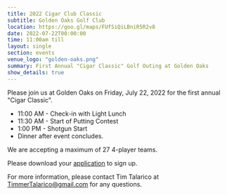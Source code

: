 ```yaml
---
title: 2022 Cigar Club Classic
subtitle: Golden Oaks Golf Club
location: https://goo.gl/maps/FUfSiQiLBniR5R2v8
date: 2022-07-22T00:00:00
time: 11:00am till
layout: single
section: events
venue_logo: "golden-oaks.png"
summary: First Annual "Cigar Classic" Golf Outing at Golden Oaks
show_details: true
---
```


Please join us at Golden Oaks on Friday, July 22, 2022 for the first annual "Cigar Classic".

* 11:00 AM - Check-in with Light Lunch
* 11:30 AM - Start of Putting Contest
* 1:00 PM - Shotgun Start
* Dinner after event concludes.

We are accepting a maximum of 27 4-player teams.

Please download your [application](/docs/2022-cigar-classic.pdf) to sign up.

For more information, please contact Tim Talarico at [TimmerTalarico@gmail.com](mailto:TimmerTalarico@gmail.com) for any questions.